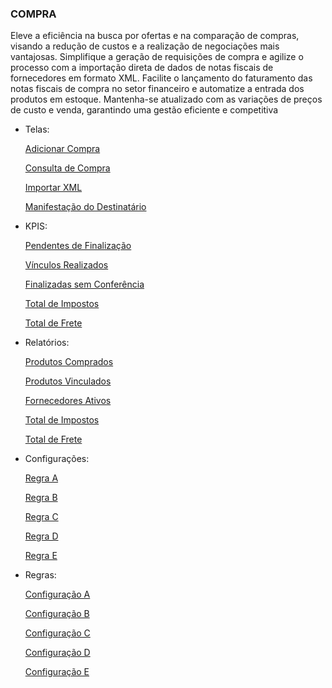 <h3>COMPRA</h3>
Eleve a eficiência na busca por ofertas e na comparação de compras, visando a redução de custos e a realização de negociações mais vantajosas.
Simplifique a geração de requisições de compra e agilize o processo com a importação direta de dados de notas fiscais de fornecedores em formato
XML. Facilite o lançamento do faturamento das notas fiscais de compra no setor financeiro e automatize a entrada dos produtos em estoque.
Mantenha-se atualizado com as variações de preços de custo e venda, garantindo uma gestão eficiente e competitiva

- Telas: <p>
<a href="https://oimpresso.com/ajuda/baixa-e-importacao-xml/">Adicionar Compra</a> <p>
<a href="https://oimpresso.com/ajuda/baixa-e-importacao-xml/">Consulta de Compra</a> <p>
<a href="https://oimpresso.com/ajuda/baixa-e-importacao-xml/">Importar XML</a><p>
<a href="https://oimpresso.com/ajuda/baixa-e-importacao-xml/">Manifestação do Destinatário</a><p>

- KPIS: <p>
<a href="https://oimpresso.com/ajuda/baixa-e-importacao-xml/">Pendentes de Finalização</a> <p>
<a href="https://oimpresso.com/ajuda/baixa-e-importacao-xml/">Vínculos Realizados</a> <p>
<a href="https://oimpresso.com/ajuda/baixa-e-importacao-xml/">Finalizadas sem Conferência </a><p>
<a href="https://oimpresso.com/ajuda/baixa-e-importacao-xml/">Total de Impostos</a><p>
<a href="https://oimpresso.com/ajuda/baixa-e-importacao-xml/">Total de Frete</a><p>

- Relatórios: <p>
<a href="https://oimpresso.com/ajuda/baixa-e-importacao-xml/">Produtos Comprados</a> <p>
<a href="https://oimpresso.com/ajuda/baixa-e-importacao-xml/">Produtos Vinculados</a> <p>
<a href="https://oimpresso.com/ajuda/baixa-e-importacao-xml/">Fornecedores Ativos </a><p>
<a href="https://oimpresso.com/ajuda/baixa-e-importacao-xml/">Total de Impostos </a><p>
<a href="https://oimpresso.com/ajuda/baixa-e-importacao-xml/">Total de Frete</a><p>


- Configurações: <p>
<a href="https://oimpresso.com/ajuda/baixa-e-importacao-xml/">Regra A</a> <p>
<a href="https://oimpresso.com/ajuda/baixa-e-importacao-xml/">Regra B</a> <p>
<a href="https://oimpresso.com/ajuda/baixa-e-importacao-xml/">Regra C </a><p>
<a href="https://oimpresso.com/ajuda/baixa-e-importacao-xml/">Regra D </a><p>
<a href="https://oimpresso.com/ajuda/baixa-e-importacao-xml/">Regra E </a><p>

- Regras: <p>
<a href="https://oimpresso.com/ajuda/baixa-e-importacao-xml/">Configuração A</a> <p>
<a href="https://oimpresso.com/ajuda/baixa-e-importacao-xml/">Configuração B</a> <p>
<a href="https://oimpresso.com/ajuda/baixa-e-importacao-xml/">Configuração C </a><p>
<a href="https://oimpresso.com/ajuda/baixa-e-importacao-xml/">Configuração D </a><p>
<a href="https://oimpresso.com/ajuda/baixa-e-importacao-xml/">Configuração E </a><p>
